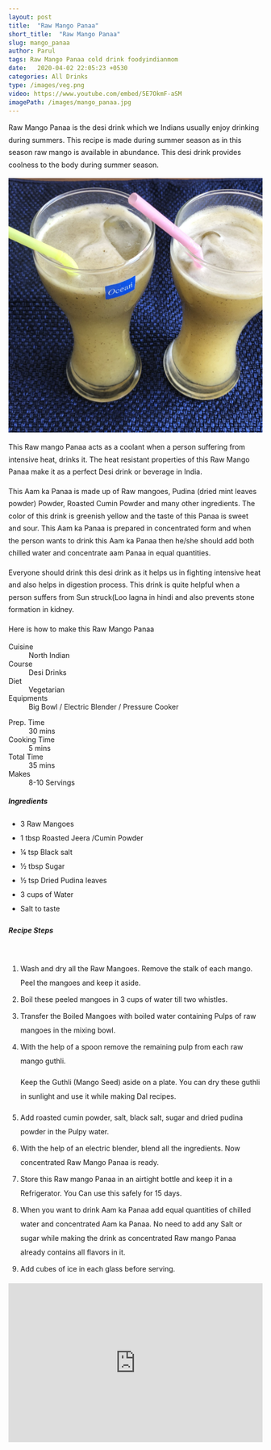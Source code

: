 ```yaml
---
layout: post
title:  "Raw Mango Panaa"
short_title:  "Raw Mango Panaa"
slug: mango_panaa
author: Parul
tags: Raw Mango Panaa cold drink foodyindianmom
date:   2020-04-02 22:05:23 +0530
categories: All Drinks
type: /images/veg.png
video: https://www.youtube.com/embed/5E7OkmF-aSM
imagePath: /images/mango_panaa.jpg
---
```

<p class="text-justify" style="line-height: 175%;">
Raw Mango Panaa is the desi drink which we Indians usually enjoy drinking during summers. This recipe is made during summer season as in this season raw mango is available in abundance. This desi drink provides coolness to the body during summer season.
</p>

<div class="row">
    <div class="col-md-12"><img src="../images/mango_panaa.jpg" alt="" class="rounded img-fluid mb-2"></div>
</div>

<p class="text-justify" style="line-height: 175%;">
This Raw mango Panaa acts as a coolant when a person suffering from intensive heat, drinks it. The heat resistant properties of this Raw Mango Panaa make it as a perfect Desi drink or beverage in India.
</p>

<p class="text-justify" style="line-height: 175%;">
This Aam ka Panaa is made up of Raw mangoes, Pudina (dried mint leaves powder) Powder, Roasted Cumin Powder and many other ingredients. The color of this drink is greenish yellow and the taste of this Panaa is sweet and sour. This Aam ka Panaa is prepared in concentrated form and when the person wants to drink this Aam ka Panaa then he/she should add both chilled water and concentrate aam Panaa in equal quantities.
</p>

<p class="text-justify" style="line-height: 175%;">
Everyone should drink this desi drink as it helps us in fighting intensive heat and also helps in digestion process. This drink is quite helpful when a person suffers from Sun struck(Loo lagna in hindi and also prevents stone formation in kidney.
</p>

<p class="text-justify" style="line-height: 175%;">
Here is how to make this Raw Mango Panaa
</p>

<div class="row">
    <div class="col-md-6">
        <dl class="row">
            <dt class="col-sm-4">Cuisine</dt><dd class="col-sm-7">North Indian</dd>
            <dt class="col-sm-4">Course</dt><dd class="col-sm-7">Desi Drinks</dd>
            <dt class="col-sm-4">Diet</dt><dd class="col-sm-7">Vegetarian</dd>
            <dt class="col-sm-4">Equipments</dt><dd class="col-sm-7">Big Bowl / Electric Blender / Pressure Cooker</dd>
        </dl>
    </div>
    <div class="col-md-6">
        <dl class="row">
            <dt class="col-sm-5">Prep. Time</dt><dd class="col-sm-7">30 mins</dd>
            <dt class="col-sm-5">Cooking Time</dt><dd class="col-sm-7">5 mins</dd>
            <dt class="col-sm-5">Total Time</dt><dd class="col-sm-7">35 mins</dd>
            <dt class="col-sm-5">Makes</dt><dd class="col-sm-7">8-10 Servings</dd>
        </dl>
    </div>
</div>

<div class="recipe-section-divider"></div>
<div class="row" id="ingredients">
    <div class="col-md-12"><h5 class="font-weight-bold">Ingredients</h5></div>
</div>
<div class="row">
    <div class="col-md-12">
        <ul class="post-list" style="line-height: 200%">
            <li>3 Raw Mangoes</li>
            <li>1 tbsp Roasted Jeera /Cumin Powder</li>
            <li>¼ tsp Black salt</li>
            <li>½ tbsp Sugar</li>
            <li>½ tsp Dried Pudina leaves</li>
            <li>3 cups of Water</li>
            <li>Salt to taste</li>
        </ul>
    </div>
</div>

<div class="recipe-section-divider"></div>
<div class="row" id="recipe">
    <div class="col-md-12"><h5 class="font-weight-bold">Recipe Steps</h5></div><br>
</div>
<div class="row">
    <div class="col-md-12">
        <ol class="post-list text-justify" style="line-height: 200%">
            <li style="margin-bottom:5px;">Wash and dry all the Raw Mangoes. Remove the stalk of each mango. Peel the mangoes and keep it aside.</li>
            <li style="margin-bottom:5px;">Boil these peeled mangoes in 3 cups of water till two whistles.</li>
            <li style="margin-bottom:5px;">Transfer the Boiled Mangoes with boiled water containing Pulps of raw mangoes in the mixing bowl.</li>
            <li style="margin-bottom:5px;">With the help of a spoon remove the remaining pulp from each raw mango guthli.</li>
            <p><i class="fas fa-lightbulb"></i> Keep the Guthli (Mango Seed) aside on a plate. You can dry these guthli in sunlight and use it while making Dal recipes.</p>
            <li style="margin-bottom:5px;">Add roasted cumin powder, salt, black salt, sugar and dried pudina powder in the Pulpy water.</li>
            <li style="margin-bottom:5px;">With the help of an electric blender, blend all the ingredients. Now concentrated Raw Mango Panaa is ready.</li>
            <li style="margin-bottom:5px;">Store this Raw mango Panaa in an airtight  bottle and keep it in a  Refrigerator. You Can use this safely for 15 days.</li>
            <li style="margin-bottom:5px;">When you want to drink Aam ka Panaa add equal quantities of chilled water and concentrated Aam ka Panaa. No need to add any Salt or sugar while making the drink as concentrated Raw mango Panaa already  contains all flavors in it.</li>
            <li style="margin-bottom:5px;">Add cubes of ice in each glass before serving.</li>
        </ol>
    </div>
</div>
<div class="row" id="video">
    <div class="col-md-12">
        <div class="embed-responsive embed-responsive-16by9">
            <iframe width="100%" height="315" src="https://www.youtube.com/embed/5E7OkmF-aSM" frameborder="0" allow="accelerometer; autoplay; encrypted-media; gyroscope; picture-in-picture" allowfullscreen></iframe>
        </div>
    </div>
</div>
<br>
